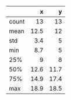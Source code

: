 |       |    x |    y |
|:------|-----:|-----:|
| count | 13   | 13   |
| mean  | 12.5 | 12   |
| std   |  3.4 |  5   |
| min   |  8.7 |  5   |
| 25%   |  9   |  8   |
| 50%   | 12.6 | 11.7 |
| 75%   | 14.9 | 17.4 |
| max   | 18.9 | 18.5 |